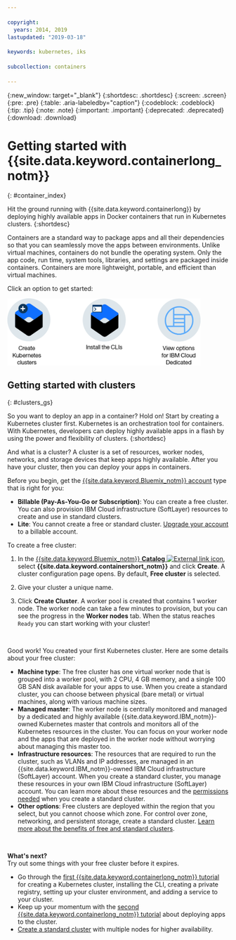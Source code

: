 ```yaml
---

copyright:
  years: 2014, 2019
lastupdated: "2019-03-18"

keywords: kubernetes, iks

subcollection: containers

---
```


{:new_window: target="_blank"}
{:shortdesc: .shortdesc}
{:screen: .screen}
{:pre: .pre}
{:table: .aria-labeledby="caption"}
{:codeblock: .codeblock}
{:tip: .tip}
{:note: .note}
{:important: .important}
{:deprecated: .deprecated}
{:download: .download}


# Getting started with {{site.data.keyword.containerlong_notm}}
{: #container_index}

Hit the ground running with {{site.data.keyword.containerlong}} by deploying highly available apps in Docker containers that run in Kubernetes clusters.
{:shortdesc}

Containers are a standard way to package apps and all their dependencies so that you can seamlessly move the apps between environments. Unlike virtual machines, containers do not bundle the operating system. Only the app code, run time, system tools, libraries, and settings are packaged inside containers. Containers are more lightweight, portable, and efficient than virtual machines.


Click an option to get started:

<img usemap="#home_map" border="0" class="image" id="image_ztx_crb_f1b" src="images/cs_public_dedicated_options.png" width="440" alt="Click an icon to get started quickly with {{site.data.keyword.containerlong_notm}}. With {{site.data.keyword.Bluemix_dedicated_notm}}, click this icon to see your options." style="width:440px;" />
<map name="home_map" id="home_map">
<area href="#clusters_gs" alt="Getting started with Kubernetes clusters in {{site.data.keyword.Bluemix_notm}}" title="Getting started with Kubernetes clusters in {{site.data.keyword.Bluemix_notm}}" shape="rect" coords="-7, -8, 108, 211" />
<area href="/docs/containers?topic=containers-cs_cli_install" alt="Install the CLIs." title="Install the CLIs." shape="rect" coords="155, -1, 289, 210" />
<area href="/docs/containers?topic=containers-dedicated#dedicated_environment" alt="{{site.data.keyword.Bluemix_dedicated_notm}} cloud environment" title="{{site.data.keyword.Bluemix_notm}} cloud environment" shape="rect" coords="326, -10, 448, 218" />
</map>


## Getting started with clusters
{: #clusters_gs}

So you want to deploy an app in a container? Hold on! Start by creating a Kubernetes cluster first. Kubernetes is an orchestration tool for containers. With Kubernetes, developers can deploy highly available apps in a flash by using the power and flexibility of clusters.
{:shortdesc}

And what is a cluster? A cluster is a set of resources, worker nodes, networks, and storage devices that keep apps highly available. After you have your cluster, then you can deploy your apps in containers.

Before you begin, get the [{{site.data.keyword.Bluemix_notm}} account](https://cloud.ibm.com/registration) type that is right for you:
* **Billable (Pay-As-You-Go or Subscription)**: You can create a free cluster. You can also provision IBM Cloud infrastructure (SoftLayer) resources to create and use in standard clusters.
* **Lite**: You cannot create a free or standard cluster. [Upgrade your account](/docs/account?topic=account-accountfaqs#changeacct) to a billable account.

To create a free cluster:

1.  In the [{{site.data.keyword.Bluemix_notm}} **Catalog** ![External link icon](../icons/launch-glyph.svg "External link icon")](https://cloud.ibm.com/catalog?category=containers), select **{{site.data.keyword.containershort_notm}}** and click **Create**. A cluster configuration page opens. By default, **Free cluster** is selected.

2.  Give your cluster a unique name.

3.  Click **Create Cluster**. A worker pool is created that contains 1 worker node. The worker node can take a few minutes to provision, but you can see the progress in the **Worker nodes** tab. When the status reaches `Ready` you can start working with your cluster!

<br>

Good work! You created your first Kubernetes cluster. Here are some details about your free cluster:

*   **Machine type**: The free cluster has one virtual worker node that is grouped into a worker pool, with 2 CPU, 4 GB memory, and a single 100 GB SAN disk available for your apps to use. When you create a standard cluster, you can choose between physical (bare metal) or virtual machines, along with various machine sizes.
*   **Managed master**: The worker node is centrally monitored and managed by a dedicated and highly available {{site.data.keyword.IBM_notm}}-owned Kubernetes master that controls and monitors all of the Kubernetes resources in the cluster. You can focus on your worker node and the apps that are deployed in the worker node without worrying about managing this master too.
*   **Infrastructure resources**: The resources that are required to run the cluster, such as VLANs and IP addresses, are managed in an {{site.data.keyword.IBM_notm}}-owned IBM Cloud infrastructure (SoftLayer) account. When you create a standard cluster, you manage these resources in your own IBM Cloud infrastructure (SoftLayer) account. You can learn more about these resources and the [permissions needed](/docs/containers?topic=containers-users#infra_access) when you create a standard cluster.
*   **Other options**: Free clusters are deployed within the region that you select, but you cannot choose which zone. For control over zone, networking, and persistent storage, create a standard cluster. [Learn more about the benefits of free and standard clusters](/docs/containers?topic=containers-cs_ov#cluster_types).

<br>

**What's next?**</br>
Try out some things with your free cluster before it expires.

* Go through the [first {{site.data.keyword.containerlong_notm}} tutorial](/docs/containers?topic=containers-cs_cluster_tutorial#cs_cluster_tutorial) for creating a Kubernetes cluster, installing the CLI, creating a private registry, setting up your cluster environment, and adding a service to your cluster.
* Keep up your momentum with the [second {{site.data.keyword.containerlong_notm}} tutorial](/docs/containers?topic=containers-cs_apps_tutorial#cs_apps_tutorial) about deploying apps to the cluster.
* [Create a standard cluster](/docs/containers?topic=containers-clusters#clusters_ui) with multiple nodes for higher availability.


